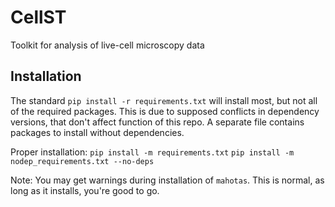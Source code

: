 # CellST
Toolkit for analysis of live-cell microscopy data


## Installation

The standard `pip install -r requirements.txt` will install most, but not all of the required packages. This is due to supposed conflicts in dependency versions, that don't affect function of this repo. A separate file contains packages to install without dependencies.

Proper installation:
`pip install -m requirements.txt`
`pip install -m nodep_requirements.txt --no-deps`

Note: You may get warnings during installation of `mahotas`. This is normal, as long as it installs, you're good to go.